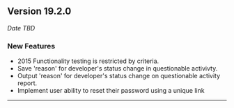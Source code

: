 
## Version 19.2.0
_Date TBD_

### New Features
* 2015 Functionality testing is restricted by criteria.
* Save 'reason' for developer's status change in questionable activivty.
* Output 'reason' for developer's status change on questionable activity report.
* Implement user ability to reset their password using a unique link

---

